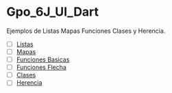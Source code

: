 # Gpo_6J_UI_Dart
Ejemplos de Listas Mapas Funciones Clases y Herencia.
- [ ] [Listas](https://dartpad.dartlang.org/fdf75ec017f5f9ee174c0990cb7389d2)
- [ ] [Mapas](https://dartpad.dev/de6d41d04318f8978c5c4f3c3978e582)
- [ ] [Funciones Basicas](https://dartpad.dartlang.org/768631f299b0214c36d6f9afc436b001)
- [ ] [Funciones Flecha](https://dartpad.dartlang.org/316106ed72217df9530eb1ce54f87dcd)
- [ ] [Clases](https://dartpad.dartlang.org/522ac99c2e9ede16ec709d8b4e029105)
- [ ] [Herencia](https://dartpad.dartlang.org/3aebc26e04ca111257780e962a97acba)
